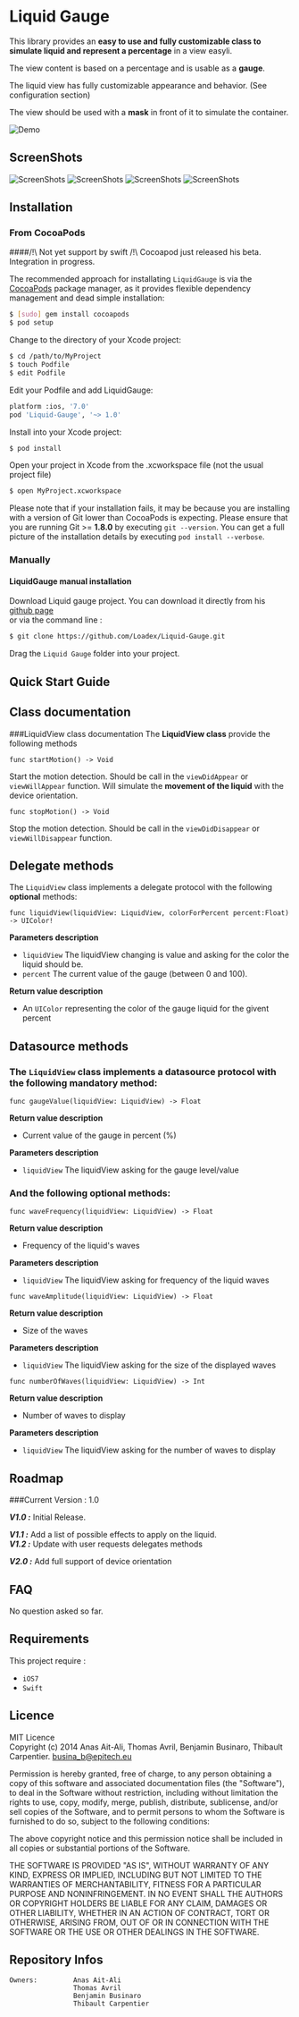 Liquid Gauge
==============

This library provides an **easy to use and fully customizable class to simulate liquid and represent a percentage** in a view easyli.

The view content is based on a percentage and is usable as a **gauge**.

The liquid view has fully customizable appearance and behavior. (See configuration section)

The view should be used with a **mask** in front of it to simulate the container.

![Demo](/Screenshots/gauge.gif?raw=true "Liquid Gauge Demo")

ScreenShots
----------------
![ScreenShots](/Screenshots/no-mask.jpg?raw=true "Liquid Gauge without mask")
![ScreenShots](/Screenshots/mask-1-1.jpg?raw=true "Liquid Gauge with circle mask")
![ScreenShots](/Screenshots/mask-1-2.jpg?raw=true "Liquid Gauge with circle mask")
![ScreenShots](/Screenshots/mask-2.jpg?raw=true "Liquid Gauge with thermometer mask")

Installation
----------------
### From CocoaPods

####/!\ Not yet support by swift /!\  Cocoapod just released his beta. Integration in progress.

The recommended approach for installating ```LiquidGauge``` is via the [CocoaPods](http://cocoapods.org/) package manager, as it provides flexible dependency management and dead simple installation:

```bash
$ [sudo] gem install cocoapods
$ pod setup
```
Change to the directory of your Xcode project:

``` bash
$ cd /path/to/MyProject
$ touch Podfile
$ edit Podfile
```

Edit your Podfile and add LiquidGauge:

``` bash
platform :ios, '7.0'
pod 'Liquid-Gauge', '~> 1.0'
```

Install into your Xcode project:

``` bash
$ pod install
```

Open your project in Xcode from the .xcworkspace file (not the usual project file)

``` bash
$ open MyProject.xcworkspace
```

Please note that if your installation fails, it may be because you are installing with a version of Git lower than CocoaPods is expecting. Please ensure that you are running Git >= **1.8.0** by executing `git --version`. You can get a full picture of the installation details by executing `pod install --verbose`.



### Manually

#### LiquidGauge manual installation
Download Liquid gauge project. You can download it directly from his [github page](https://github.com/Loadex/Liquid-Gauge)  
or via the command line :
``` bash
$ git clone https://github.com/Loadex/Liquid-Gauge.git
```
Drag the ```Liquid Gauge``` folder into your project.

Quick Start Guide
----------------


Class documentation
----------------
###LiquidView class documentation
The **LiquidView class** provide the following methods

```
func startMotion() -> Void
```
Start the motion detection.
Should be call in the ```viewDidAppear``` or ```viewWillAppear``` function.
Will simulate the **movement of the liquid** with the device orientation.

```
func stopMotion() -> Void
```
Stop the motion detection.
Should be call in the ```viewDidDisappear``` or ```viewWillDisappear``` function.

Delegate methods
----------------
The ```LiquidView``` class implements a delegate protocol with the following **optional** methods:

```
func liquidView(liquidView: LiquidView, colorForPercent percent:Float) -> UIColor!
```
**Parameters description**

* ```liquidView``` The liquidView changing is value and asking for the color the liquid should be.
* ```percent``` The current value of the gauge (between 0 and 100).

**Return value description**

* An ```UIColor``` representing the color of the gauge liquid for the givent percent

Datasource methods
----------------

### The ```LiquidView``` class implements a datasource protocol with the following **mandatory** method:

```func gaugeValue(liquidView: LiquidView) -> Float```

**Return value description** 
* Current value of the gauge in percent (%)

**Parameters description**

* ```liquidView``` The liquidView asking for the gauge level/value


### And the following **optional** methods:

```func waveFrequency(liquidView: LiquidView) -> Float```

**Return value description** 
* Frequency of the liquid's waves
 
**Parameters description**

* ```liquidView``` The liquidView asking for frequency of the liquid waves

```func waveAmplitude(liquidView: LiquidView) -> Float```

**Return value description** 
* Size of the waves
 
**Parameters description**

* ```liquidView``` The liquidView asking for the size of the displayed waves

```func numberOfWaves(liquidView: LiquidView) -> Int```

**Return value description** 
* Number of waves to display

**Parameters description**
* ```liquidView``` The liquidView asking for the number of waves to display


Roadmap
----------------
###Current Version : 1.0

***V1.0 :*** Initial Release.  

***V1.1 :*** Add a list of possible effects to apply on the liquid.  
***V1.2 :*** Update with user requests delegates methods  

***V2.0 :*** Add full support of device orientation


FAQ
----------------
No question asked so far.

Requirements
----------------
This project require :

+ ```iOS7```
+ ```Swift```

Licence
----------------
MIT Licence  
Copyright (c) 2014 Anas Ait-Ali, Thomas Avril, Benjamin Businaro, Thibault Carpentier.  <busina_b@epitech.eu>

Permission is hereby granted, free of charge, to any person obtaining a copy
of this software and associated documentation files (the "Software"), to deal
in the Software without restriction, including without limitation the rights
to use, copy, modify, merge, publish, distribute, sublicense, and/or sell
copies of the Software, and to permit persons to whom the Software is
furnished to do so, subject to the following conditions:

The above copyright notice and this permission notice shall be included in
all copies or substantial portions of the Software.

THE SOFTWARE IS PROVIDED "AS IS", WITHOUT WARRANTY OF ANY KIND, EXPRESS OR
IMPLIED, INCLUDING BUT NOT LIMITED TO THE WARRANTIES OF MERCHANTABILITY,
FITNESS FOR A PARTICULAR PURPOSE AND NONINFRINGEMENT. IN NO EVENT SHALL THE
AUTHORS OR COPYRIGHT HOLDERS BE LIABLE FOR ANY CLAIM, DAMAGES OR OTHER
LIABILITY, WHETHER IN AN ACTION OF CONTRACT, TORT OR OTHERWISE, ARISING FROM,
OUT OF OR IN CONNECTION WITH THE SOFTWARE OR THE USE OR OTHER DEALINGS IN
THE SOFTWARE.


Repository Infos
----------------

    Owners:			Anas Ait-Ali
    				Thomas Avril
    				Benjamin Businaro
    				Thibault Carpentier
 